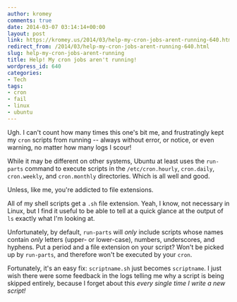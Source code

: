 ```yaml
---
author: kromey
comments: true
date: 2014-03-07 03:14:14+00:00
layout: post
link: https://kromey.us/2014/03/help-my-cron-jobs-arent-running-640.html
redirect_from: /2014/03/help-my-cron-jobs-arent-running-640.html
slug: help-my-cron-jobs-arent-running
title: Help! My cron jobs aren't running!
wordpress_id: 640
categories:
- Tech
tags:
- cron
- fail
- linux
- ubuntu
---
```


Ugh. I can't count how many times this one's bit me, and frustratingly kept my `cron` scripts from running -- always without error, or notice, or even warning, no matter how many logs I scour!

While it may be different on other systems, Ubuntu at least uses the `run-parts` command to execute scripts in the `/etc/cron.hourly`, `cron.daily`, `cron.weekly`, and `cron.monthly` directories. Which is all well and good.

Unless, like me, you're addicted to file extensions.

All of my shell scripts get a `.sh` file extension. Yeah, I know, not necessary in Linux, but I find it useful to be able to tell at a quick glance at the output of `ls` exactly what I'm looking at.

Unfortunately, by default, `run-parts` will _only_ include scripts whose names contain _only_ letters (upper- or lower-case), numbers, underscores, and hyphens. Put a period and a file extension on your script? Won't be picked up by `run-parts`, and therefore won't be executed by your `cron`.

Fortunately, it's an easy fix: `scriptname.sh` just becomes `scriptname`. I just wish there were some feedback in the logs telling me why a script is being skipped entirely, because I forget about this _every single time I write a new script!_

